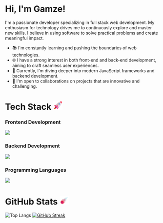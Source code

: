 # Hi, I'm Gamze!
I'm a passionate developer specializing in full stack web development. My enthusiasm for technology drives me to continuously explore and master new skills. I believe in using software to solve practical problems and create meaningful impact.

- 📚 I'm constantly learning and pushing the boundaries of web technologies.
- 🌐 I have a strong interest in both front-end and back-end development, aiming to craft seamless user experiences.
- 🌱 Currently, I'm diving deeper into modern JavaScript frameworks and backend development.
- 🤝 I'm open to collaborations on projects that are innovative and challenging.

# Tech Stack <img src="assets/images/Rocket.png" width="30">

### Frontend Development
<p align="start">
  <a href="https://www.linkedin.com/in/gamzeşirin/">
    <img src="https://skillicons.dev/icons?i=html,css,bootstrap,tailwind,react,nextjs" />
  </a>
</p>

### Backend Development
<p align="start">
  <a href="https://www.linkedin.com/in/gamzeşirin/">
    <img src="https://skillicons.dev/icons?i=nodejs,express,mongodb" />
  </a>
</p>

### Programming Languages
<p align="start">
  <a href="https://www.linkedin.com/in/gamzeşirin/">
    <img src="https://skillicons.dev/icons?i=js,ts,java,python" />
  </a>
</p>

# GitHub Stats <img src="assets/images/Comet.png" width="30">
![Top Langs](https://github-readme-stats.vercel.app/api/top-langs/?username=gamzesirin&theme=dark&hide_border=true&include_all_commits=false&count_private=false&layout=compact)
[![GitHub Streak](https://streak-stats.demolab.com?user=gamzesirin&theme=dark&hide_border=true&border_radius=2&locale=tr&date_format=j%20M%5B%20Y%5D&card_width=500)](https://git.io/streak-stats)

